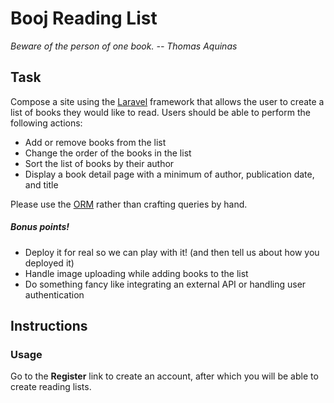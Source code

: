 # Booj Reading List
*Beware of the person of one book. -- Thomas Aquinas*
## Task
Compose a site using the [Laravel](https://laravel.com/) framework that allows the user to create a list of books they would like to read. Users should be able to perform the following actions:
* Add or remove books from the list
* Change the order of the books in the list
* Sort the list of books by their author
* Display a book detail page with a minimum of author, publication date, and title

Please use the [ORM](https://laravel.com/docs/5.2/eloquent) rather than crafting queries by hand. 

##### Bonus points!

* Deploy it for real so we can play with it! (and then tell us about how you deployed it)
* Handle image uploading while adding books to the list
* Do something fancy like integrating an external API or handling user authentication


## Instructions

### Usage

Go to the __Register__ link to create an account, after which you will be able to create reading lists.